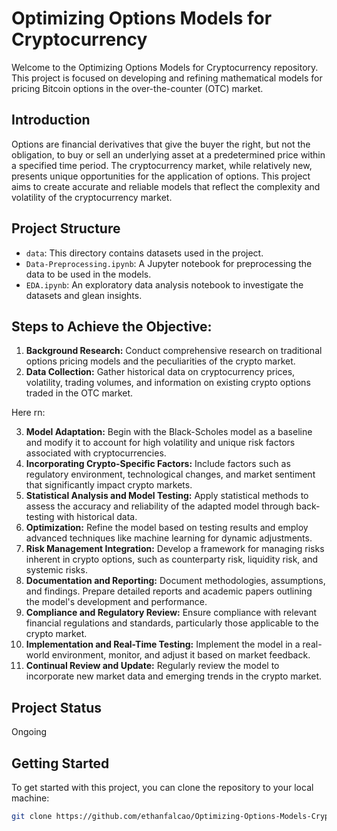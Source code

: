 # Optimizing Options Models for Cryptocurrency

Welcome to the Optimizing Options Models for Cryptocurrency repository. This project is focused on developing and refining mathematical models for pricing Bitcoin options in the over-the-counter (OTC) market.

## Introduction

Options are financial derivatives that give the buyer the right, but not the obligation, to buy or sell an underlying asset at a predetermined price within a specified time period. The cryptocurrency market, while relatively new, presents unique opportunities for the application of options. This project aims to create accurate and reliable models that reflect the complexity and volatility of the cryptocurrency market.

## Project Structure

- `data`: This directory contains datasets used in the project.
- `Data-Preprocessing.ipynb`: A Jupyter notebook for preprocessing the data to be used in the models.
- `EDA.ipynb`: An exploratory data analysis notebook to investigate the datasets and glean insights.


## Steps to Achieve the Objective:

1. **Background Research:** Conduct comprehensive research on traditional options pricing models and the peculiarities of the crypto market.
2. **Data Collection:** Gather historical data on cryptocurrency prices, volatility, trading volumes, and information on existing crypto options traded in the OTC market.

Here rn: 

3. **Model Adaptation:** Begin with the Black-Scholes model as a baseline and modify it to account for high volatility and unique risk factors associated with cryptocurrencies.
4. **Incorporating Crypto-Specific Factors:** Include factors such as regulatory environment, technological changes, and market sentiment that significantly impact crypto markets.
5. **Statistical Analysis and Model Testing:** Apply statistical methods to assess the accuracy and reliability of the adapted model through back-testing with historical data.
6. **Optimization:** Refine the model based on testing results and employ advanced techniques like machine learning for dynamic adjustments.
7. **Risk Management Integration:** Develop a framework for managing risks inherent in crypto options, such as counterparty risk, liquidity risk, and systemic risks.
8. **Documentation and Reporting:** Document methodologies, assumptions, and findings. Prepare detailed reports and academic papers outlining the model's development and performance.
9. **Compliance and Regulatory Review:** Ensure compliance with relevant financial regulations and standards, particularly those applicable to the crypto market.
10. **Implementation and Real-Time Testing:** Implement the model in a real-world environment, monitor, and adjust it based on market feedback.
11. **Continual Review and Update:** Regularly review the model to incorporate new market data and emerging trends in the crypto market.


## Project Status
Ongoing 


## Getting Started

To get started with this project, you can clone the repository to your local machine:

```bash
git clone https://github.com/ethanfalcao/Optimizing-Options-Models-Crypto.git

